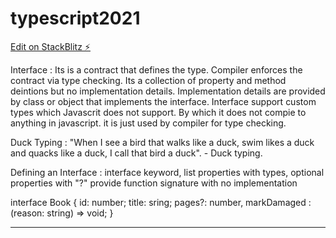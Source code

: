 # typescript2021

[Edit on StackBlitz ⚡️](https://stackblitz.com/edit/typescript2021)

Interface : 
Its is a contract that defines the type.
Compiler enforces the contract via type checking.
Its a collection of property and method deintions but no implementation details.
Implementation details are provided by class or object that implements the interface.
Interface support custom types which Javascrit does not support. By which it does not compie to anything in javascript. it is just used by compiler for type checking.

Duck Typing :
"When I see a bird that walks like a duck, swim likes a duck and quacks like a duck, I call that bird a duck". - Duck typing.

Defining an Interface :
interface keyword,
list properties with types,
optional properties with "?"
provide function signature with no implementation

interface Book {
  id: number;
  title: sring;
  pages?: number,
  markDamaged : (reason: string) => void; 
}


----------------------------------------------------------------




